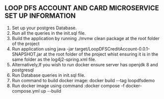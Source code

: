 LOOP DFS ACCOUNT AND CARD MICROSERVICE SET UP INFORMATION
----------------------------------------------------------------

1. Set up your postgres Database.
2. Run all the queries in the init.sql file.
3. Build the application by running ./mvnw clean package at the root folder of the project
4. Run application using java -jar target/LoopDFSCreditAccount-0.0.1-SNAPSHOT.jar at the root folder of the project whist ensuring it is 
   in the same folder as the log4j2-spring.xml file.
5. Alternatively,If you wish to run docker ensure server has openjdk 8 and postgresql
6. Run Database queries in init.sql file.
7. Run command to build docker image: docker build --tag loopdfsdemo
8. Run docker image  using command :docker compose -f docker-compose.yml up --build


